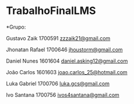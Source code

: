 # TrabalhoFinalLMS

*Grupo:

Gustavo Zaik 1700591 zzzaik21@gmail.com

Jhonatan Rafael 1700646 jhoustorm@gmail.com

Daniel Nunes 1601604 daniel.asking12@gmail.com

João Carlos 1601603 joao.carlos_25@hotmail.com

Luka Gabriel 1700706 luka.gcs@gmail.com

Ivo Santana 1700756 ivos4santana@gmail.com
